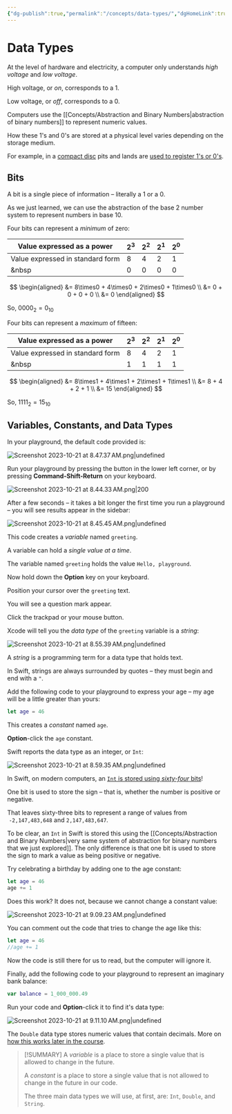 ```yaml
---
{"dg-publish":true,"permalink":"/concepts/data-types/","dgHomeLink":true}
---
```


# Data Types

At the level of hardware and electricity, a computer only understands *high voltage* and *low voltage*.

High voltage, or *on*, corresponds to a 1.

Low voltage, or *off*, corresponds to a 0.

Computers use the [[Concepts/Abstraction and Binary Numbers\|abstraction of binary numbers]] to represent numeric values.

How these 1's and 0's are stored at a physical level varies depending on the storage medium.

For example, in a [compact disc](https://duckduckgo.com/?q=compact+disc) pits and lands are [used to register 1's or 0's](https://ecomputernotes.com/fundamental/input-output-and-memory/what-are-pits-and-lands-in-cds).

## Bits

A bit is a single piece of information – literally a 1 or a 0.

As we just learned, we can use the abstraction of the base 2 number system to represent numbers in base 10.

Four bits can represent a *minimum* of zero:

Value expressed as a power|$2^3$|$2^2$|$2^1$|$2^0$
-|-|-|-|-
Value expressed in standard form|$8$|$4$|$2$|$1$
&nbsp|$0$|$0$|$0$|$0$

$$
\begin{aligned}
&= 8\times0 + 4\times0 + 2\times0 + 1\times0 \\
&= 0 + 0 + 0 + 0 \\
&= 0
\end{aligned}
$$

So, $0000_2=0_{10}$

Four bits can represent a *maximum* of fifteen:

Value expressed as a power|$2^3$|$2^2$|$2^1$|$2^0$
-|-|-|-|-
Value expressed in standard form|$8$|$4$|$2$|$1$
&nbsp|$1$|$1$|$1$|$1$

$$
\begin{aligned}
&= 8\times1 + 4\times1 + 2\times1 + 1\times1 \\
&= 8 + 4 + 2 + 1 \\
&= 15
\end{aligned}
$$

So, $1111_2=15_{10}$

## Variables, Constants, and Data Types

In your playground, the default code provided is:

![Screenshot 2023-10-21 at 8.47.37 AM.png|undefined](/img/user/Media/Screenshot%202023-10-21%20at%208.47.37%E2%80%AFAM.png)

Run your playground by pressing the button in the lower left corner, or by pressing **Command-Shift-Return** on your keyboard.

![Screenshot 2023-10-21 at 8.44.33 AM.png|200](/img/user/Media/Screenshot%202023-10-21%20at%208.44.33%E2%80%AFAM.png)

After a few seconds – it takes a bit longer the first time you run a playground – you will see results appear in the sidebar:

![Screenshot 2023-10-21 at 8.45.45 AM.png|undefined](/img/user/Media/Screenshot%202023-10-21%20at%208.45.45%E2%80%AFAM.png)

This code creates a *variable* named `greeting`.

A variable can hold a *single value at a time*.

The variable named `greeting` holds the value `Hello, playground`.

Now hold down the **Option** key on your keyboard.

Position your cursor over the `greeting` text.

You will see a question mark appear.

Click the trackpad or your mouse button.

Xcode will tell you the *data type* of the `greeting` variable is a *string*:

![Screenshot 2023-10-21 at 8.55.39 AM.png|undefined](/img/user/Media/Screenshot%202023-10-21%20at%208.55.39%E2%80%AFAM.png)

A *string* is a programming term for a data type that holds text.

In Swift, strings are always surrounded by quotes – they must begin and end with a `"`.

Add the following code to your playground to express your age – my age will be a little greater than yours:

```swift
let age = 46
```

This creates a *constant* named `age`.

**Option**-click the `age` constant.

Swift reports the data type as an integer, or `Int`:

![Screenshot 2023-10-21 at 8.59.35 AM.png|undefined](/img/user/Media/Screenshot%202023-10-21%20at%208.59.35%E2%80%AFAM.png)

In Swift, on modern computers, an [`Int` is stored using *sixty-four* bits](https://docs.swift.org/swift-book/documentation/the-swift-programming-language/thebasics/#Int)!

One bit is used to store the sign – that is, whether the number is positive or negative. 

That leaves sixty-three bits to represent a range of values from  `-2,147,483,648` and `2,147,483,647`.

To be clear, an `Int` in Swift is stored this using the [[Concepts/Abstraction and Binary Numbers\|very same system of abstraction for binary numbers that we just explored]]. The only difference is that one bit is used to store the sign to mark a value as being positive or negative.

Try celebrating a birthday by adding one to the age constant:

```swift
let age = 46
age += 1
```

Does this work? It does not, because we cannot change a constant value:

![Screenshot 2023-10-21 at 9.09.23 AM.png|undefined](/img/user/Media/Screenshot%202023-10-21%20at%209.09.23%E2%80%AFAM.png)

You can comment out the code that tries to change the age like this:

```swift
let age = 46
//age += 1
```

Now the code is still there for us to read, but the computer will ignore it.

Finally, add the following code to your playground to represent an imaginary bank balance:

```swift
var balance = 1_000_000.49
```

Run your code and **Option**-click it to find it's data type:

![Screenshot 2023-10-21 at 9.11.10 AM.png|undefined](/img/user/Media/Screenshot%202023-10-21%20at%209.11.10%E2%80%AFAM.png)

The `Double` data type stores numeric values that contain decimals. More on [how this works later in the course](https://wizardzines.com/zines/integers-floats/).

> [!SUMMARY]
> A *variable* is a place to store a single value that is allowed to change in the future.
> 
> A *constant* is a place to store a single value that is not allowed to change in the future in our code.
> 
> The three main data types we will use, at first, are: `Int`, `Double`, and `String`.
